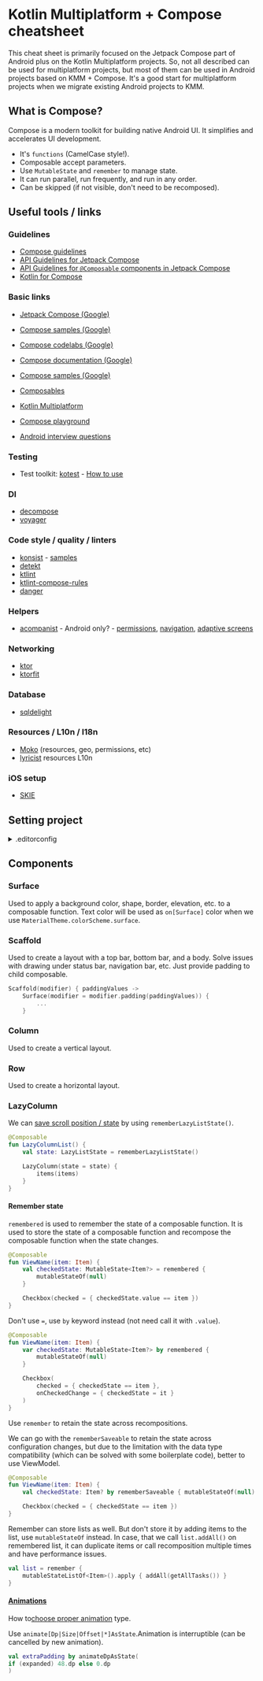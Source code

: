 # Kotlin Multiplatform + Compose cheatsheet

This cheat sheet is primarily focused on the Jetpack Compose part of Android plus on the Kotlin Multiplatform projects.
So, not all described can be used for multiplatform projects, but most of them can be used in Android projects based on KMM + Compose.
It's a good start for multiplatform projects when we migrate existing Android projects to KMM.

## What is Compose?

Compose is a modern toolkit for building native Android UI. It simplifies and accelerates UI development.

- It's `functions` (CamelCase style!).
- Composable accept parameters.
- Use `MutableState` and `remember` to manage state.
- It can run parallel, run frequently, and run in any order.
- Can be skipped (if not visible, don't need to be recomposed).

## Useful tools / links

### Guidelines

- [Compose guidelines](https://developer.android.com/develop/ui/compose/api-guidelines)
- [API Guidelines for Jetpack Compose](https://android.googlesource.com/platform/frameworks/support/+/androidx-main/compose/docs/compose-api-guidelines.md)
- [API Guidelines for `@Composable` components in Jetpack Compose](https://android.googlesource.com/platform/frameworks/support/+/androidx-main/compose/docs/compose-component-api-guidelines.md)
- [Kotlin for Compose](https://developer.android.com/develop/ui/compose/kotlin)

### Basic links

- [Jetpack Compose (Google)](https://developer.android.com/jetpack/compose)
- [Compose samples (Google)](https://developer.android.com/jetpack/compose/samples)
- [Compose codelabs (Google)](https://developer.android.com/codelabs/jetpack-compose-basics)
- [Compose documentation (Google)](https://developer.android.com/jetpack/compose/documentation)
- [Compose samples (Google)](https://github.com/android/compose-samples)


- [Composables](https://www.composables.com/)


- [Kotlin Multiplatform](https://www.jetbrains.com/help/kotlin-multiplatform-dev/get-started.html)


- [Compose playground](https://foso.github.io/Jetpack-Compose-Playground/)


- [Android interview questions](https://github.com/amitshekhariitbhu/android-interview-questions)

### Testing

- Test toolkit: [kotest](https://kotest.io/) - [How to use](https://test-architect.dev/junit-5-vs-kotest-part-1/)

### DI

- [decompose](https://github.com/arkivanov/Decompose)
- [voyager](https://github.com/adrielcafe/voyager)

### Code style / quality / linters

- [konsist](https://docs.konsist.lemonappdev.com/) - [samples](https://docs.konsist.lemonappdev.com/inspiration/starter-projects)
- [detekt](https://detekt.dev/docs/intro)
- [ktlint](https://pinterest.github.io/ktlint/latest/)
- [ktlint-compose-rules](https://mrmans0n.github.io/compose-rules/ktlint/)
- [danger](https://danger.systems/kotlin/)

### Helpers

- [acompanist](https://github.com/google/accompanist) - Android
  only? - [permissions](https://github.com/google/accompanist/blob/main/permissions), [navigation](https://github.com/google/accompanist/blob/main/navigation-material), [adaptive screens](https://google.github.io/accompanist/adaptive/)

### Networking

- [ktor](https://ktor.io/docs/client-create-multiplatform-application.html)
- [ktorfit](https://foso.github.io/Ktorfit/)

### Database

- [sqldelight](https://cashapp.github.io/sqldelight/)

### Resources / L10n / I18n

- [Moko](https://moko.icerock.dev/) (resources, geo, permissions, etc)
- [lyricist](https://github.com/adrielcafe/lyricist) resources L10n

### iOS setup

- [SKIE](https://skie.touchlab.co/)

## Setting project

<details>
<summary>.editorconfig</summary>

```ini
# We can use global .editorconfig file for personal (all projects) settings.
# https://blog.danskingdom.com/Reasons-to-use-both-a-local-and-global-editorconfig-file/
root = false

[*]
indent_style = space
end_of_line = lf
charset = utf-8
trim_trailing_whitespace = true
insert_final_newline = true

[*.{kt,kts}]
max_line_length = 140
indent_size = 4

# Don't allow any wildcard imports
ij_kotlin_packages_to_use_import_on_demand = unset

# Prevent wildcard imports
ij_kotlin_name_count_to_use_star_import = 99
ij_kotlin_name_count_to_use_star_import_for_members = 99

ij_kotlin_allow_trailing_comma = true
ij_kotlin_allow_trailing_comma_on_call_site = true

ktlint_code_style = ktlint_official
ktlint_standard = enabled

# Compose
ktlint_function_naming_ignore_when_annotated_with=Composable, Test

[*.md]
trim_trailing_whitespace = false
max_line_length = unset
```

</details>

## Components

### Surface

Used to apply a background color, shape, border, elevation, etc. to a composable function.
Text color will be used as `on[Surface]` color when we use `MaterialTheme.colorScheme.surface`.

### Scaffold

Used to create a layout with a top bar, bottom bar, and a body.
Solve issues with drawing under status bar, navigation bar, etc.
Just provide padding to child composable.

```kotlin
Scaffold(modifier) { paddingValues ->
    Surface(modifier = modifier.padding(paddingValues)) {
        ...
    }
```

### Column

Used to create a vertical layout.

### Row

Used to create a horizontal layout.

### LazyColumn

We can [save scroll position / state](https://developer.android.com/develop/ui/compose/lists#react-to-scroll-position) by using `rememberLazyListState()`.

```kotlin
@Composable
fun LazyColumnList() {
    val state: LazyListState = rememberLazyListState()

    LazyColumn(state = state) {
        items(items)
    }
}
```

#### Remember state

`remembered` is used to remember the state of a composable function.
It is used to store the state of a composable function and recompose the composable function when the state changes.

```kotlin
@Composable
fun ViewName(item: Item) {
    val checkedState: MutableState<Item?> = remembered {
        mutableStateOf(null)
    }

    Checkbox(checked = { checkedState.value == item })
}
```

Don't use `=`, use `by` keyword instead (not need call it with `.value`).

```kotlin
@Composable
fun ViewName(item: Item) {
    var checkedState: MutableState<Item?> by remembered {
        mutableStateOf(null)
    }

    Checkbox(
        checked = { checkedState == item },
        onCheckedChange = { checkedState = it }
    )
}
```

Use `remember` to retain the state across recompositions.

We can go with the `rememberSaveable` to retain the state across configuration changes, but due to the limitation with the data type compatibility (which can be solved with some boilerplate code),
better to use ViewModel.

```kotlin
@Composable
fun ViewName(item: Item) {
    val checkedState: Item? by rememberSaveable { mutableStateOf(null) }

    Checkbox(checked = { checkedState == item })
}
```

Remember can store lists as well. But don't store it by adding items to the list, use `mutableStateOf` instead.
In case, that we call `list.addAll()` on remembered list, it can duplicate items or call recomposition multiple times and have performance issues.

```kotlin
val list = remember {
    mutableStateListOf<Item>().apply { addAll(getAllTasks()) }
}
```

#### [Animations](https://developer.android.com/develop/ui/compose/animation/introduction)

How to[choose proper animation](https://developer.android.com/develop/ui/compose/animation/choose-api) type.

Use `animate[Dp|Size|Offset|*]AsState`.Animation is interruptible (can be cancelled by new animation).

``` kotlin
val extraPadding by animateDpAsState(
if (expanded) 48.dp else 0.dp
)

```
